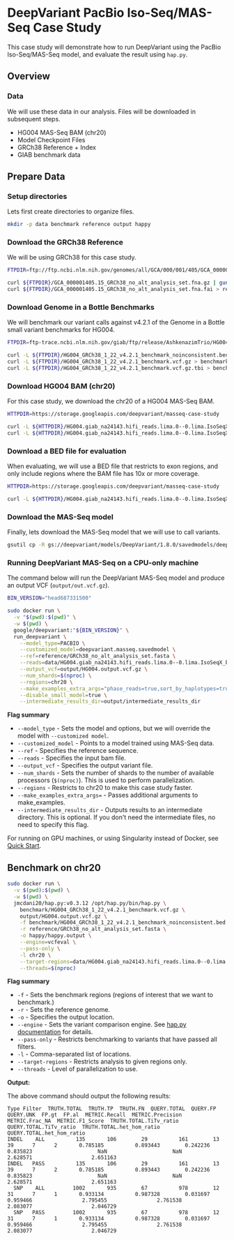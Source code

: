 # DeepVariant PacBio Iso-Seq/MAS-Seq Case Study

This case study will demonstrate how to run DeepVariant using the
PacBio Iso-Seq/MAS-Seq model, and evaluate the result using `hap.py`.

## Overview

### Data

We will use these data in our analysis. Files will be downloaded in subsequent
steps.

*   HG004 MAS-Seq BAM (chr20)
*   Model Checkpoint Files
*   GRCh38 Reference + Index
*   GIAB benchmark data

## Prepare Data

### Setup directories

Lets first create directories to organize files.

```bash
mkdir -p data benchmark reference output happy
```

### Download the GRCh38 Reference

We will be using GRCh38 for this case study.

```bash
FTPDIR=ftp://ftp.ncbi.nlm.nih.gov/genomes/all/GCA/000/001/405/GCA_000001405.15_GRCh38/seqs_for_alignment_pipelines.ucsc_ids

curl ${FTPDIR}/GCA_000001405.15_GRCh38_no_alt_analysis_set.fna.gz | gunzip > reference/GRCh38_no_alt_analysis_set.fasta
curl ${FTPDIR}/GCA_000001405.15_GRCh38_no_alt_analysis_set.fna.fai > reference/GRCh38_no_alt_analysis_set.fasta.fai
```

### Download Genome in a Bottle Benchmarks

We will benchmark our variant calls against v4.2.1 of the Genome in a Bottle
small variant benchmarks for HG004.

```bash
FTPDIR=ftp-trace.ncbi.nlm.nih.gov/giab/ftp/release/AshkenazimTrio/HG004_NA24143_mother/NISTv4.2.1/GRCh38

curl -L ${FTPDIR}/HG004_GRCh38_1_22_v4.2.1_benchmark_noinconsistent.bed > benchmark/HG004_GRCh38_1_22_v4.2.1_benchmark_noinconsistent.bed
curl -L ${FTPDIR}/HG004_GRCh38_1_22_v4.2.1_benchmark.vcf.gz > benchmark/HG004_GRCh38_1_22_v4.2.1_benchmark.vcf.gz
curl -L ${FTPDIR}/HG004_GRCh38_1_22_v4.2.1_benchmark.vcf.gz.tbi > benchmark/HG004_GRCh38_1_22_v4.2.1_benchmark.vcf.gz.tbi
```

### Download HG004 BAM (chr20)

For this case study, we download the chr20 of a HG004 MAS-Seq BAM.

```bash
HTTPDIR=https://storage.googleapis.com/deepvariant/masseq-case-study

curl -L ${HTTPDIR}/HG004.giab_na24143.hifi_reads.lima.0--0.lima.IsoSeqX_bc01_5p--IsoSeqX_3p.refined.grch38.mm2.splitN.fc.chr20.bam > data/HG004.giab_na24143.hifi_reads.lima.0--0.lima.IsoSeqX_bc01_5p--IsoSeqX_3p.refined.grch38.mm2.splitN.fc.chr20.bam
curl -L ${HTTPDIR}/HG004.giab_na24143.hifi_reads.lima.0--0.lima.IsoSeqX_bc01_5p--IsoSeqX_3p.refined.grch38.mm2.splitN.fc.chr20.bam.bai > data/HG004.giab_na24143.hifi_reads.lima.0--0.lima.IsoSeqX_bc01_5p--IsoSeqX_3p.refined.grch38.mm2.splitN.fc.chr20.bam.bai
```


### Download a BED file for evaluation

When evaluating, we will use a BED file that restricts to exon regions, and only
include regions where the BAM file has 10x or more coverage.

```bash
HTTPDIR=https://storage.googleapis.com/deepvariant/masseq-case-study

curl -L ${HTTPDIR}/HG004.giab_na24143.hifi_reads.lima.0--0.lima.IsoSeqX_bc01_5p--IsoSeqX_3p.refined.grch38.mm2.splitN.fc.depth.10x.exons.bed > data/HG004.giab_na24143.hifi_reads.lima.0--0.lima.IsoSeqX_bc01_5p--IsoSeqX_3p.refined.grch38.mm2.splitN.fc.depth.10x.exons.bed
```




### Download the MAS-Seq model

Finally, lets download the MAS-Seq model that we will use to call variants.

```bash
gsutil cp -R gs://deepvariant/models/DeepVariant/1.8.0/savedmodels/deepvariant.masseq.savedmodel .
```

### Running DeepVariant MAS-Seq on a CPU-only machine

The command below will run the DeepVariant MAS-Seq model and produce an output
VCF (`output/out.vcf.gz`).

```bash
BIN_VERSION="head687331500"

sudo docker run \
  -v "$(pwd):$(pwd)" \
  -w $(pwd) \
  google/deepvariant:"${BIN_VERSION}" \
  run_deepvariant \
    --model_type=PACBIO \
    --customized_model=deepvariant.masseq.savedmodel \
    --ref=reference/GRCh38_no_alt_analysis_set.fasta \
    --reads=data/HG004.giab_na24143.hifi_reads.lima.0--0.lima.IsoSeqX_bc01_5p--IsoSeqX_3p.refined.grch38.mm2.splitN.fc.chr20.bam \
    --output_vcf=output/HG004.output.vcf.gz \
    --num_shards=$(nproc) \
    --regions=chr20 \
    --make_examples_extra_args="phase_reads=true,sort_by_haplotypes=true,parse_sam_aux_fields=true,realign_reads=false,vsc_min_fraction_indels=0.12,alt_aligned_pileup=diff_channels,trim_reads_for_pileup=true,pileup_image_width=199,min_mapping_quality=1,track_ref_reads=true,partition_size=25000,max_reads_per_partition=0,max_reads_for_dynamic_bases_per_region=1500" \
    --disable_small_model=true \
    --intermediate_results_dir=output/intermediate_results_dir
```

**Flag summary**

*   `--model_type` - Sets the model and options, but we will override the model
    with `--customized model`.
*   `--customized_model` - Points to a model trained using MAS-Seq data.
*   `--ref` - Specifies the reference sequence.
*   `--reads` - Specifies the input bam file.
*   `--output_vcf` - Specifies the output variant file.
*   `--num_shards` - Sets the number of shards to the number of available
    processors (`$(nproc)`). This is used to perform parallelization.
*   `--regions` - Restricts to chr20 to make this case study faster.
*   `--make_examples_extra_args=` - Passes additional arguments to
    make_examples.
*   `--intermediate_results_dir` - Outputs results to an intermediate directory.
    This is optional. If you don't need the intermediate files, no need to
    specify this flag.

For running on GPU machines, or using Singularity instead of Docker, see
[Quick Start](deepvariant-quick-start.md).

## Benchmark on chr20

```bash
sudo docker run \
  -v $(pwd):$(pwd) \
  -w $(pwd) \
  jmcdani20/hap.py:v0.3.12 /opt/hap.py/bin/hap.py \
    benchmark/HG004_GRCh38_1_22_v4.2.1_benchmark.vcf.gz \
    output/HG004.output.vcf.gz \
    -f benchmark/HG004_GRCh38_1_22_v4.2.1_benchmark_noinconsistent.bed \
    -r reference/GRCh38_no_alt_analysis_set.fasta \
    -o happy/happy.output \
    --engine=vcfeval \
    --pass-only \
    -l chr20 \
    --target-regions=data/HG004.giab_na24143.hifi_reads.lima.0--0.lima.IsoSeqX_bc01_5p--IsoSeqX_3p.refined.grch38.mm2.splitN.fc.depth.10x.exons.bed \
    --threads=$(nproc)
```

**Flag summary**

*   `-f` - Sets the benchmark regions (regions of interest that we want to
    benchmark.)
*   `-r` - Sets the reference genome.
*   `-o` - Specifies the output location.
*   `--engine` - Sets the variant comparison engine. See
    [hap.py documentation](https://github.com/Illumina/hap.py) for details.
*   `--pass-only` - Restricts benchmarking to variants that have passed all
    filters.
*   `-l` - Comma-separated list of locations.
*   `--target-regions` - Restricts analysis to given regions only.
*   `--threads` - Level of parallelization to use.

**Output:**

The above command should output the following results:

```
Type Filter  TRUTH.TOTAL  TRUTH.TP  TRUTH.FN  QUERY.TOTAL  QUERY.FP  QUERY.UNK  FP.gt  FP.al  METRIC.Recall  METRIC.Precision  METRIC.Frac_NA  METRIC.F1_Score  TRUTH.TOTAL.TiTv_ratio  QUERY.TOTAL.TiTv_ratio  TRUTH.TOTAL.het_hom_ratio  QUERY.TOTAL.het_hom_ratio
INDEL    ALL          135       106        29          161        13         39      7      2       0.785185          0.893443        0.242236         0.835823                     NaN                     NaN                   2.628571                   2.651163
INDEL   PASS          135       106        29          161        13         39      7      2       0.785185          0.893443        0.242236         0.835823                     NaN                     NaN                   2.628571                   2.651163
  SNP    ALL         1002       935        67          978        12         31      7      1       0.933134          0.987328        0.031697         0.959466                2.795455                2.761538                   2.083077                   2.046729
  SNP   PASS         1002       935        67          978        12         31      7      1       0.933134          0.987328        0.031697         0.959466                2.795455                2.761538                   2.083077                   2.046729
```
